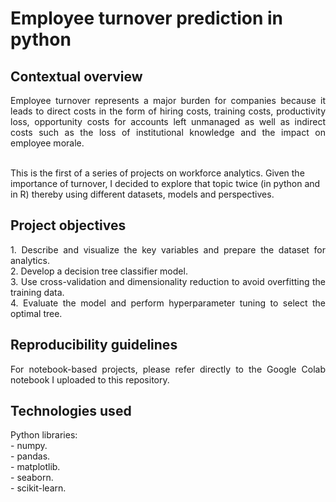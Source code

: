 # Employee turnover prediction in python

## Contextual overview

<p align="justify">
Employee turnover represents a major burden for companies because it leads to direct costs in the form of hiring costs, training costs, productivity loss, opportunity costs for accounts left unmanaged as well as indirect costs such as the loss of institutional knowledge and the impact on employee morale. <br> <br>

This is the first of a series of projects on workforce analytics. Given the importance of turnover, I decided to explore that topic twice (in python and in R) thereby using different datasets, models and perspectives.
</p>

## Project objectives

<p align="justify">
1. Describe and visualize the key variables and prepare the dataset for analytics. <br>
2. Develop a decision tree classifier model. <br>
3. Use cross-validation and dimensionality reduction to avoid overfitting the training data. <br>
4. Evaluate the model and perform hyperparameter tuning to select the optimal tree. 
</p>

## Reproducibility guidelines

<p align="justify">
For notebook-based projects, please refer directly to the Google Colab notebook I uploaded to this repository.
</p>

## Technologies used

<p align="justify">
Python libraries: <br>
- numpy. <br>
- pandas. <br>
- matplotlib. <br>
- seaborn. <br>
- scikit-learn.
</p>
